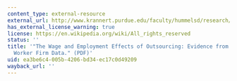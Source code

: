 ```yaml
---
content_type: external-resource
external_url: http://www.krannert.purdue.edu/faculty/hummelsd/research/HJMX%20Danish%20outsourcing%20version%209.pdf
has_external_license_warning: true
license: https://en.wikipedia.org/wiki/All_rights_reserved
status: ''
title: '"The Wage and Employment Effects of Outsourcing: Evidence from Danish Matched
  Worker Firm Data." (PDF)'
uid: ea3be6c4-005b-4206-bd34-ec17c0d49209
wayback_url: ''
---
```

